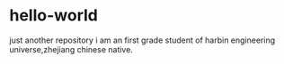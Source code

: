 # hello-world
just another repository
i am an first grade student of harbin engineering universe,zhejiang chinese native.
